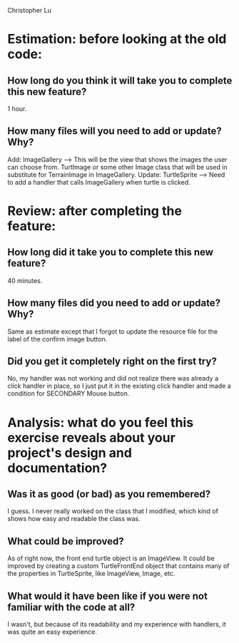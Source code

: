 Christopher Lu
# Estimation: before looking at the old code:
## How long do you think it will take you to complete this new feature?
1 hour.

## How many files will you need to add or update? Why?
Add: 
ImageGallery --> This will be the view that shows the images the user can choose from.
TurtImage or some other Image class that will be used in substitute for TerrainImage in ImageGallery.
Update: 
TurtleSprite --> Need to add a handler that calls ImageGallery when turtle is clicked.

# Review: after completing the feature:
## How long did it take you to complete this new feature?
40 minutes.

## How many files did you need to add or update? Why?
Same as estimate except that I forgot to update the resource file for the label of the confirm image button.

## Did you get it completely right on the first try?
No, my handler was not working and did not realize there was already a click handler in place, so I just put it in the existing click handler
and made a condition for SECONDARY Mouse button.

# Analysis: what do you feel this exercise reveals about your project's design and documentation?
## Was it as good (or bad) as you remembered?
I guess. I never really worked on the class that I modified, which kind of shows how easy and readable the class was.

## What could be improved?
As of right now, the front end turtle object is an ImageView. It could be improved by creating a custom TurtleFrontEnd object that contains many
of the properties in TurtleSprite, like ImageView, Image, etc.

## What would it have been like if you were not familiar with the code at all?
I wasn't, but because of its readability and my experience with handlers, it was quite an easy experience.